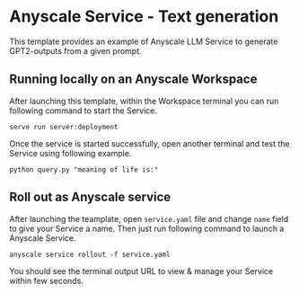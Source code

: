 # Anyscale Service - Text generation

This template provides an example of Anyscale LLM Service to generate GPT2-outputs from a given prompt.

## Running locally on an Anyscale Workspace

After launching this template, within the Workspace terminal you can run following command to start the Service.

`serve run server:deployment`

Once the service is started successfully, open another terminal and test the Service using following example.

`python query.py "meaning of life is:"`

## Roll out as Anyscale service

After launching the teamplate, open `service.yaml` file and change `name` field to give your Service a name. Then just run following command to launch a Anyscale Service.

`anyscale service rollout -f service.yaml`

You should see the terminal output URL to view & manage your Service within few seconds. 
